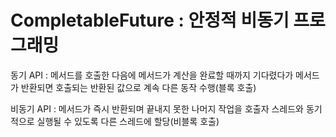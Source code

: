 # CompletableFuture : 안정적 비동기 프로그래밍
동기 API : 메서드를 호출한 다음에 메서드가 계산을 완료할 때까지 기다렸다가 메서드가 반환되면 호출되는 반환된 값으로 계속 다른 동작 수행(블록 호출)

비동기 API : 메서드가 즉시 반환되며 끝내지 못한 나머지 작업을 호출자 스레드와 동기적으로 실행될 수 있도록 다른 스레드에 할당(비블록 호출)


